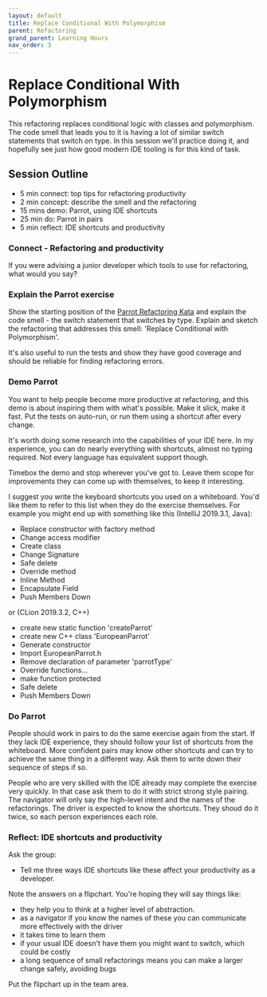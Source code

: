 ```yaml
---
layout: default
title: Replace Conditional With Polymorphism
parent: Refactoring
grand_parent: Learning Hours
nav_order: 3
---
```



# Replace Conditional With Polymorphism

This refactoring replaces conditional logic with classes and polymorphism. The code smell that leads you to it is having a lot of similar switch statements that switch on type. In this session we'll practice doing it, and hopefully see just how good modern IDE tooling is for this kind of task.

## Session Outline
 
* 5 min connect: top tips for refactoring productivity
* 2 min concept: describe the smell and the refactoring
* 15 mins demo: Parrot, using IDE shortcuts   
* 25 min do: Parrot in pairs
* 5 min reflect: IDE shortcuts and productivity

### Connect - Refactoring and productivity
If you were advising a junior developer which tools to use for refactoring, what would you say?

### Explain the Parrot exercise
Show the starting position of the [Parrot Refactoring Kata](https://github.com/emilybache/Parrot-Refactoring-Kata) and explain the code smell - the switch statement that switches by type. Explain and sketch the refactoring that addresses this smell: 'Replace Conditional with Polymorphism'. 

It's also useful to run the tests and show they have good coverage and should be reliable for finding refactoring errors.

### Demo Parrot
You want to help people become more productive at refactoring, and this demo is about inspiring them with what's possible. Make it slick, make it fast. Put the tests on auto-run, or run them using a shortcut after every change. 

It's worth doing some research into the capabilities of your IDE here. In my experience, you can do nearly everything with shortcuts, almost no typing required. Not every language has equivalent support though. 

Timebox the demo and stop wherever you've got to. Leave them scope for improvements they can come up with themselves, to keep it interesting. 

I suggest you write the keyboard shortcuts you used on a whiteboard. You'd like them to refer to this list when they do the exercise themselves. For example you might end up with something like this (IntelliJ 2019.3.1, Java):

- Replace constructor with factory method
- Change access modifier
- Create class
- Change Signature
- Safe delete
- Override method
- Inline Method
- Encapsulate Field
- Push Members Down

or (CLion 2019.3.2, C++)

- create new static function 'createParrot'
- create new C++ class 'EuropeanParrot'
- Generate constructor
- Import EuropeanParrot.h
- Remove declaration of parameter 'parrotType'
- Override functions...
- make function <xyz> protected
- Safe delete
- Push Members Down


### Do Parrot
People should work in pairs to do the same exercise again from the start. If they lack IDE experience, they should follow your list of shortcuts from the whiteboard. More confident pairs may know other shortcuts and can try to achieve the same thing in a different way. Ask them to write down their sequence of steps if so.

People who are very skilled with the IDE already may complete the exercise very quickly. In that case ask them to do it with strict strong style pairing. The navigator will only say the high-level intent and the names of the refactorings. The driver is expected to know the shortcuts. They shoud do it twice, so each person experiences each role.

### Reflect: IDE shortcuts and productivity
Ask the group:

- Tell me three ways IDE shortcuts like these affect your productivity as a developer. 

Note the answers on a flipchart. You're hoping they will say things like:

- they help you to think at a higher level of abstraction. 
- as a navigator if you know the names of these you can communicate more effectively with the driver
- it takes time to learn them
- if your usual IDE doesn't have them you might want to switch, which could be costly
- a long sequence of small refactorings means you can make a larger change safely, avoiding bugs

Put the flipchart up in the team area.
